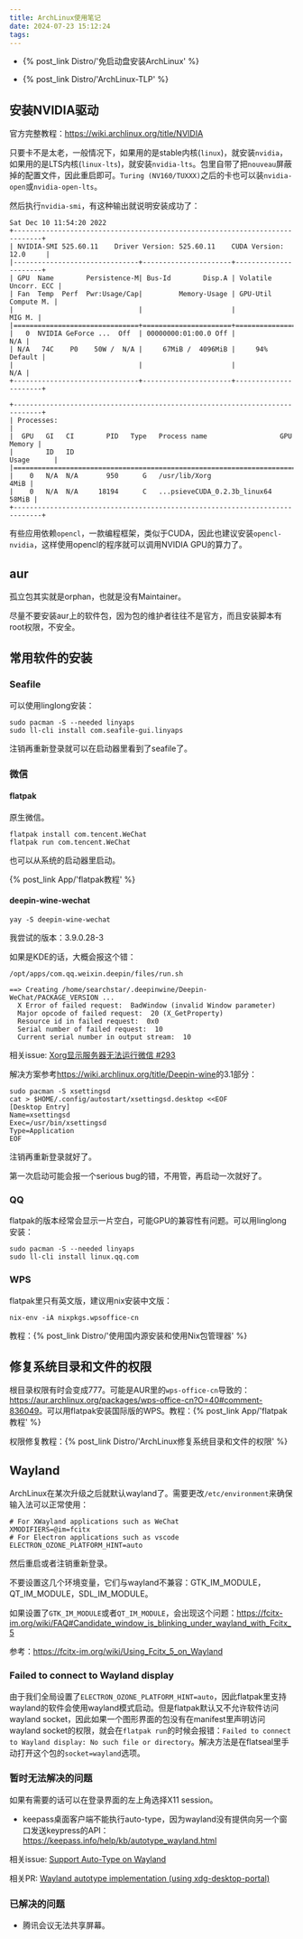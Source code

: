 ```yaml
---
title: ArchLinux使用笔记
date: 2024-07-23 15:12:24
tags:
---
```


- {% post_link Distro/'免启动盘安装ArchLinux' %}

- {% post_link Distro/'ArchLinux-TLP' %}

## 安装NVIDIA驱动

官方完整教程：<https://wiki.archlinux.org/title/NVIDIA>

只要卡不是太老，一般情况下，如果用的是stable内核(`linux`)，就安装`nvidia`，如果用的是LTS内核(`linux-lts`)，就安装`nvidia-lts`。包里自带了把`nouveau`屏蔽掉的配置文件，因此重启即可。`Turing (NV160/TUXXX)`之后的卡也可以装`nvidia-open`或`nvidia-open-lts`。

然后执行`nvidia-smi`，有这种输出就说明安装成功了：

```text
Sat Dec 10 11:54:20 2022
+-----------------------------------------------------------------------------+
| NVIDIA-SMI 525.60.11    Driver Version: 525.60.11    CUDA Version: 12.0     |
|-------------------------------+----------------------+----------------------+
| GPU  Name        Persistence-M| Bus-Id        Disp.A | Volatile Uncorr. ECC |
| Fan  Temp  Perf  Pwr:Usage/Cap|         Memory-Usage | GPU-Util  Compute M. |
|                               |                      |               MIG M. |
|===============================+======================+======================|
|   0  NVIDIA GeForce ...  Off  | 00000000:01:00.0 Off |                  N/A |
| N/A   74C    P0    50W /  N/A |     67MiB /  4096MiB |     94%      Default |
|                               |                      |                  N/A |
+-------------------------------+----------------------+----------------------+

+-----------------------------------------------------------------------------+
| Processes:                                                                  |
|  GPU   GI   CI        PID   Type   Process name                  GPU Memory |
|        ID   ID                                                   Usage      |
|=============================================================================|
|    0   N/A  N/A       950      G   /usr/lib/Xorg                       4MiB |
|    0   N/A  N/A     18194      C   ...psieveCUDA_0.2.3b_linux64       58MiB |
+-----------------------------------------------------------------------------+
```

有些应用依赖`opencl`，一款编程框架，类似于CUDA，因此也建议安装`opencl-nvidia`，这样使用opencl的程序就可以调用NVIDIA GPU的算力了。

## aur

孤立包其实就是orphan，也就是没有Maintainer。

尽量不要安装aur上的软件包，因为包的维护者往往不是官方，而且安装脚本有root权限，不安全。

## 常用软件的安装

### Seafile

可以使用linglong安装：

```shell
sudo pacman -S --needed linyaps
sudo ll-cli install com.seafile-gui.linyaps
```

注销再重新登录就可以在启动器里看到了seafile了。

### 微信

#### flatpak

原生微信。

```shell
flatpak install com.tencent.WeChat
flatpak run com.tencent.WeChat
```

也可以从系统的启动器里启动。

{% post_link App/'flatpak教程' %}

#### deepin-wine-wechat

```shell
yay -S deepin-wine-wechat
```

我尝试的版本：3.9.0.28-3

如果是KDE的话，大概会报这个错：

```shell
/opt/apps/com.qq.weixin.deepin/files/run.sh
```

```text
==> Creating /home/searchstar/.deepinwine/Deepin-WeChat/PACKAGE_VERSION ...
  X Error of failed request:  BadWindow (invalid Window parameter)
  Major opcode of failed request:  20 (X_GetProperty)
  Resource id in failed request:  0x0
  Serial number of failed request:  10
  Current serial number in output stream:  10
```

相关issue: [Xorg显示服务器无法运行微信 #293](https://github.com/vufa/deepin-wine-wechat-arch/issues/293)

解决方案参考<https://wiki.archlinux.org/title/Deepin-wine>的3.1部分：

```shell
sudo pacman -S xsettingsd
cat > $HOME/.config/autostart/xsettingsd.desktop <<EOF
[Desktop Entry]
Name=xsettingsd
Exec=/usr/bin/xsettingsd
Type=Application
EOF
```

注销再重新登录就好了。

第一次启动可能会报一个serious bug的错，不用管，再启动一次就好了。

### QQ

flatpak的版本经常会显示一片空白，可能GPU的兼容性有问题。可以用linglong安装：


```shell
sudo pacman -S --needed linyaps
sudo ll-cli install linux.qq.com
```

### WPS

flatpak里只有英文版，建议用nix安装中文版：

```shell
nix-env -iA nixpkgs.wpsoffice-cn
```

教程：{% post_link Distro/'使用国内源安装和使用Nix包管理器' %}

## 修复系统目录和文件的权限

根目录权限有时会变成777。可能是AUR里的`wps-office-cn`导致的：<https://aur.archlinux.org/packages/wps-office-cn?O=40#comment-836049>。可以用flatpak安装国际版的WPS。教程：{% post_link App/'flatpak教程' %}

权限修复教程：{% post_link Distro/'ArchLinux修复系统目录和文件的权限' %}

## Wayland

ArchLinux在某次升级之后就默认wayland了。需要更改`/etc/environment`来确保输入法可以正常使用：

```text
# For XWayland applications such as WeChat
XMODIFIERS=@im=fcitx
# For Electron applications such as vscode
ELECTRON_OZONE_PLATFORM_HINT=auto
```

然后重启或者注销重新登录。

不要设置这几个环境变量，它们与wayland不兼容：GTK_IM_MODULE，QT_IM_MODULE，SDL_IM_MODULE。

如果设置了`GTK_IM_MODULE`或者`QT_IM_MODULE`，会出现这个问题：<https://fcitx-im.org/wiki/FAQ#Candidate_window_is_blinking_under_wayland_with_Fcitx_5>

参考：<https://fcitx-im.org/wiki/Using_Fcitx_5_on_Wayland>

### Failed to connect to Wayland display

由于我们全局设置了`ELECTRON_OZONE_PLATFORM_HINT=auto`，因此flatpak里支持wayland的软件会使用wayland模式启动。但是flatpak默认又不允许软件访问wayland socket，因此如果一个图形界面的包没有在manifest里声明访问wayland socket的权限，就会在`flatpak run`的时候会报错：`Failed to connect to Wayland display: No such file or directory`。解决方法是在flatseal里手动打开这个包的`socket=wayland`选项。

### 暂时无法解决的问题

如果有需要的话可以在登录界面的左上角选择X11 session。

- keepass桌面客户端不能执行auto-type，因为wayland没有提供向另一个窗口发送keypress的API：<https://keepass.info/help/kb/autotype_wayland.html>

相关issue: [Support Auto-Type on Wayland](https://github.com/keepassxreboot/keepassxc/issues/2281)

相关PR: [Wayland autotype implementation (using xdg-desktop-portal)](https://github.com/keepassxreboot/keepassxc/pull/10905)

### 已解决的问题

- 腾讯会议无法共享屏幕。
